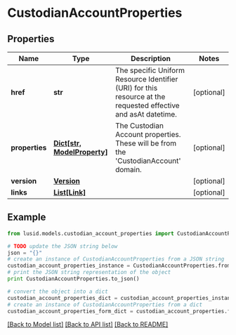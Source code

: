 # CustodianAccountProperties


## Properties
Name | Type | Description | Notes
------------ | ------------- | ------------- | -------------
**href** | **str** | The specific Uniform Resource Identifier (URI) for this resource at the requested effective and asAt datetime. | [optional] 
**properties** | [**Dict[str, ModelProperty]**](ModelProperty.md) | The Custodian Account properties. These will be from the &#39;CustodianAccount&#39; domain. | [optional] 
**version** | [**Version**](Version.md) |  | [optional] 
**links** | [**List[Link]**](Link.md) |  | [optional] 

## Example

```python
from lusid.models.custodian_account_properties import CustodianAccountProperties

# TODO update the JSON string below
json = "{}"
# create an instance of CustodianAccountProperties from a JSON string
custodian_account_properties_instance = CustodianAccountProperties.from_json(json)
# print the JSON string representation of the object
print CustodianAccountProperties.to_json()

# convert the object into a dict
custodian_account_properties_dict = custodian_account_properties_instance.to_dict()
# create an instance of CustodianAccountProperties from a dict
custodian_account_properties_form_dict = custodian_account_properties.from_dict(custodian_account_properties_dict)
```
[[Back to Model list]](../README.md#documentation-for-models) [[Back to API list]](../README.md#documentation-for-api-endpoints) [[Back to README]](../README.md)


